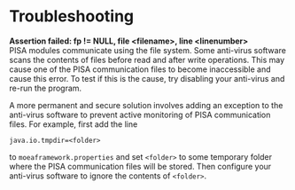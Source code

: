 # Troubleshooting

**Assertion failed: fp != NULL, file \<filename\>, line \<linenumber\>**  
PISA modules communicate using the file system.  Some anti-virus software scans the contents of files before read and
after write operations.  This may cause one of the PISA communication files to become inaccessible and cause this error.
To test if this is the cause, try disabling your anti-virus and re-run the program.
  
A more permanent and secure solution involves adding an exception to the anti-virus software to prevent active
monitoring of PISA communication files.  For example, first add the line
```
java.io.tmpdir=<folder>
```
to `moeaframework.properties` and set `<folder>` to some temporary folder where the PISA communication files
will be stored.  Then configure your anti-virus software to ignore the contents of `<folder>`.
